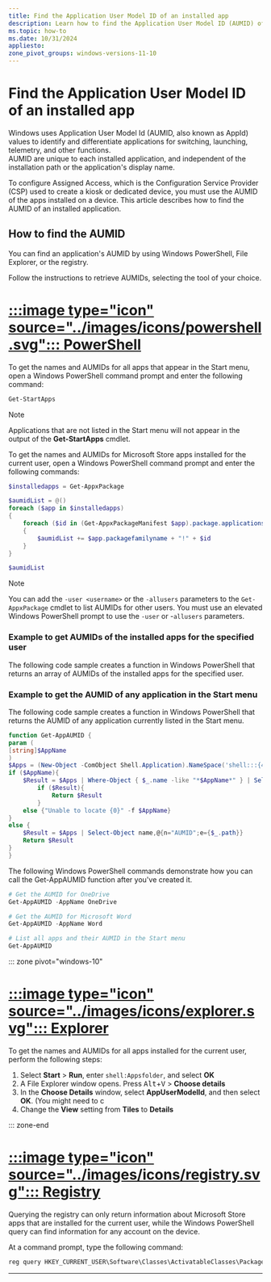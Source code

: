 ```yaml
---
title: Find the Application User Model ID of an installed app
description: Learn how to find the Application User Model ID (AUMID) of the applications installed on a Windows device.
ms.topic: how-to
ms.date: 10/31/2024
appliesto:
zone_pivot_groups: windows-versions-11-10
---
```


# Find the Application User Model ID of an installed app

Windows uses Application User Model Id (AUMID, also known as AppId) values to identify and differentiate applications for switching, launching, telemetry, and other functions.\
AUMID are unique to each installed application, and independent of the installation path or the application's display name.

To configure Assigned Access, which is the Configuration Service Provider (CSP) used to create a kiosk or dedicated device, you must use the AUMID of the apps installed on a device. This article describes how to find the AUMID of an installed application.

## How to find the AUMID

You can find an application's AUMID by using Windows PowerShell, File Explorer, or the registry.

Follow the instructions to retrieve AUMIDs, selecting the tool of your choice.

# [:::image type="icon" source="../images/icons/powershell.svg"::: **PowerShell**](#tab/ps)

To get the names and AUMIDs for all apps that appear in the Start menu, open a Windows PowerShell command prompt and enter the following command:

```powershell
Get-StartApps
```

>[!NOTE]
>Applications that are not listed in the Start menu will not appear in the output of the **Get-StartApps** cmdlet.

To get the names and AUMIDs for Microsoft Store apps installed for the current user, open a Windows PowerShell command prompt and enter the following commands:

```powershell
$installedapps = Get-AppxPackage

$aumidList = @()
foreach ($app in $installedapps)
{
    foreach ($id in (Get-AppxPackageManifest $app).package.applications.application.id)
    {
        $aumidList += $app.packagefamilyname + "!" + $id
    }
}

$aumidList
```

> [!NOTE]
> You can add the `-user <username>` or the `-allusers` parameters to the `Get-AppxPackage` cmdlet to list AUMIDs for other users. You must use an elevated Windows PowerShell prompt to use the `-user` or -`allusers` parameters.

### Example to get AUMIDs of the installed apps for the specified user

The following code sample creates a function in Windows PowerShell that returns an array of AUMIDs of the installed apps for the specified user.

### Example to get the AUMID of any application in the Start menu

The following code sample creates a function in Windows PowerShell that returns the AUMID of any application currently listed in the Start menu.

```powershell
function Get-AppAUMID {
param (
[string]$AppName
)
$Apps = (New-Object -ComObject Shell.Application).NameSpace('shell:::{4234d49b-0245-4df3-b780-3893943456e1}').Items()
if ($AppName){
    $Result = $Apps | Where-Object { $_.name -like "*$AppName*" } | Select-Object name,@{n="AUMID";e={$_.path}}
        if ($Result){
            Return $Result
        }
    else {"Unable to locate {0}" -f $AppName}
}
else {
    $Result = $Apps | Select-Object name,@{n="AUMID";e={$_.path}}
    Return $Result
}
}
```

The following Windows PowerShell commands demonstrate how you can call the Get-AppAUMID function after you've created it.

```powershell
# Get the AUMID for OneDrive
Get-AppAUMID -AppName OneDrive

# Get the AUMID for Microsoft Word
Get-AppAUMID -AppName Word

# List all apps and their AUMID in the Start menu
Get-AppAUMID
```

::: zone pivot="windows-10"

# [:::image type="icon" source="../images/icons/explorer.svg"::: **Explorer**](#tab/explorer)

To get the names and AUMIDs for all apps installed for the current user, perform the following steps:

1. Select **Start** > **Run**, enter `shell:Appsfolder`, and select **OK**
1. A File Explorer window opens. Press <kbd>Alt</kbd>+<kbd>V</kbd> > **Choose details**
1. In the **Choose Details** window, select **AppUserModelId**, and then select **OK**. (You might need to c
1. Change the **View** setting from **Tiles** to **Details**

::: zone-end

# [:::image type="icon" source="../images/icons/registry.svg"::: **Registry**](#tab/registry)

Querying the registry can only return information about Microsoft Store apps that are installed for the current user, while the Windows PowerShell query can find information for any account on the device.

At a command prompt, type the following command:

```cmd
reg query HKEY_CURRENT_USER\Software\Classes\ActivatableClasses\Package /s /f AppUserModelID | find "REG_SZ"
```

---
